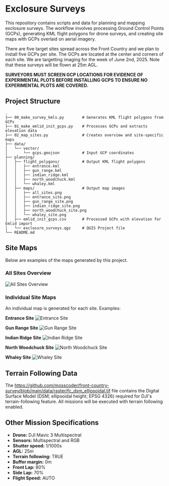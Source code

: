# Exclosure Surveys

This repository contains scripts and data for planning and mapping exclosure surveys. The workflow involves processing Ground Control Points (GCPs), generating KML flight polygons for drone surveys, and creating site maps with GCPs overlaid on aerial imagery.

There are five target sites spread across the Front Country and we plan to install five GCPs per site. The GCPs are located at the center and corners of each site. We are targetting imaging for the week of June 2nd, 2025. Note that these surveys will be flown at 25m AGL.

**SURVEYORS MUST SCREEN GCP LOCATIONS FOR EVIDENCE OF EXPERIMENTAL PLOTS BEFORE INSTALLING GCPS TO ENSURE NO EXPERIMENTAL PLOTS ARE COVERED.**

## Project Structure

```
.
├── 00_make_survey_kmls.py        # Generates KML flight polygons from GCPs
├── 01_make_emlid_init_gcps.py    # Processes GCPs and extracts elevation data
├── 02_map_sites.py               # Creates overview and site-specific maps
├── data/
│   └── vector/
│       └── gcps.geojson          # Input GCP coordinates
├── planning/
│   ├── flight_polygons/          # Output KML flight polygons
│   │   ├── entrance.kml
│   │   ├── gun_range.kml
│   │   ├── indian_ridge.kml
│   │   ├── north_woodchuck.kml
│   │   └── whaley.kml
│   ├── maps/                     # Output map images
│   │   ├── all_sites.png
│   │   ├── entrance_site.png
│   │   ├── gun_range_site.png
│   │   ├── indian_ridge_site.png
│   │   ├── north_woodchuck_site.png
│   │   └── whaley_site.png
│   ├── emlid_init_gcps.csv       # Processed GCPs with elevation for Emlid import
│   └── exclosure_surveys.qgz     # QGIS Project file
└── README.md
```

## Site Maps

Below are examples of the maps generated by this project.

### All Sites Overview

![All Sites Overview](planning/maps/all_sites.png)

### Individual Site Maps

An individual map is generated for each site. Examples:

**Entrance Site**
![Entrance Site](planning/maps/entrance_site.png)

**Gun Range Site**
![Gun Range Site](planning/maps/gun_range_site.png)

**Indian Ridge Site**
![Indian Ridge Site](planning/maps/indian_ridge_site.png)

**North Woodchuck Site**
![North Woodchuck Site](planning/maps/north_woodchuck_site.png)

**Whaley Site**
![Whaley Site](planning/maps/whaley_site.png)

## Terrain Following Data

The https://github.com/mosscoder/front-country-survey/blob/main/data/raster/fc_dsm_ellipsoidal.tif file contains the Digital Surface Model (DSM; ellipsoidal height; EPSG 4326) required for DJI's terrain-following feature. All missions will be executed with terrain following enabled.

## Other Mission Specifications

*   **Drone:** DJI Mavic 3 Multispectral
*   **Sensors:** Multispectral and RGB
*   **Shutter speed:** 1/1000s
*   **AGL:** 25m
*   **Terrain following:** TRUE
*   **Buffer margin:** 0m
*   **Front Lap:** 80%
*   **Side Lap:** 70%
*   **Flight Speed:** AUTO
